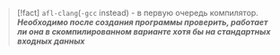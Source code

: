 
> [!fact] 
> `afl-clang`(`-gcc` instead) - в первую очередь компилятор. ***Необходимо после создания программы проверить, работает ли она в скомпилированном варианте хотя бы на стандартных входных данных***
